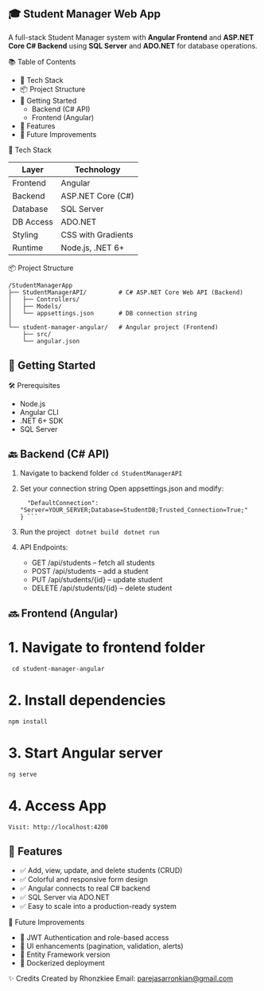 
## 🎓 Student Manager Web App

A full-stack Student Manager system with **Angular Frontend** and **ASP.NET Core C# Backend** using **SQL Server** and **ADO.NET** for database operations.

📚 Table of Contents
- 🧰 Tech Stack
- 📦 Project Structure
- 🚀 Getting Started
  - Backend (C# API)
  - Frontend (Angular)
- 📝 Features
- 🔧 Future Improvements

🧰 Tech Stack

| Layer      | Technology          |
|------------|---------------------|
| Frontend   | Angular             |
| Backend    | ASP.NET Core (C#)   |
| Database   | SQL Server          |
| DB Access  | ADO.NET             |
| Styling    | CSS with Gradients |
| Runtime    | Node.js, .NET 6+    |

📦 Project Structure
```
/StudentManagerApp
├── StudentManagerAPI/         # C# ASP.NET Core Web API (Backend)
│   ├── Controllers/
│   ├── Models/
│   └── appsettings.json       # DB connection string
│
└── student-manager-angular/   # Angular project (Frontend)
    ├── src/
    └── angular.json
```
## 🚀 Getting Started

🛠 Prerequisites
- Node.js
- Angular CLI
- .NET 6+ SDK
- SQL Server

## 🔙 Backend (C# API)

1. Navigate to backend folder
   ```cd StudentManagerAPI```

2. Set your connection string
   Open appsettings.json and modify:
   ``` "ConnectionStrings": {
     "DefaultConnection": "Server=YOUR_SERVER;Database=StudentDB;Trusted_Connection=True;"
   } ```

3. Run the project
  ``` dotnet build```
  ``` dotnet run```

4. API Endpoints:
   - GET /api/students – fetch all students
   - POST /api/students – add a student
   - PUT /api/students/{id} – update student
   - DELETE /api/students/{id} – delete student

## 🔜 Frontend (Angular)

# 1. Navigate to frontend folder
  ``` cd student-manager-angular```

# 2. Install dependencies
   ```npm install```

# 3. Start Angular server
   ```ng serve```

# 4. Access App
   ```Visit: http://localhost:4200```

## 📝 Features

- ✅ Add, view, update, and delete students (CRUD)
- ✅ Colorful and responsive form design
- ✅ Angular connects to real C# backend
- ✅ SQL Server via ADO.NET
- ✅ Easy to scale into a production-ready system

🔧 Future Improvements

- 🔐 JWT Authentication and role-based access
- 🎨 UI enhancements (pagination, validation, alerts)
- 🧱 Entity Framework version
- 🐳 Dockerized deployment

✨ Credits
Created by Rhonzkiee
Email: parejasarronkian@gmail.com
